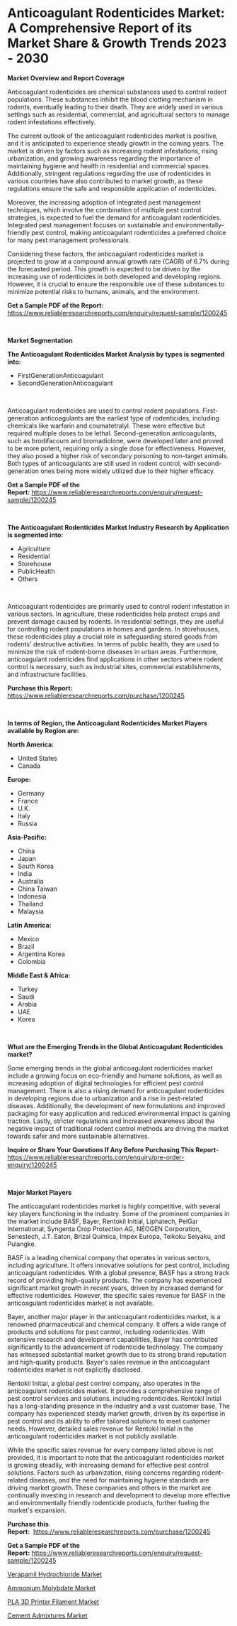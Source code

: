 <p><h1>Anticoagulant Rodenticides Market: A Comprehensive Report of its Market Share & Growth Trends 2023 - 2030</h1></p><p><strong>Market Overview and Report Coverage</strong></p>
<p><p>Anticoagulant rodenticides are chemical substances used to control rodent populations. These substances inhibit the blood clotting mechanism in rodents, eventually leading to their death. They are widely used in various settings such as residential, commercial, and agricultural sectors to manage rodent infestations effectively.</p><p>The current outlook of the anticoagulant rodenticides market is positive, and it is anticipated to experience steady growth in the coming years. The market is driven by factors such as increasing rodent infestations, rising urbanization, and growing awareness regarding the importance of maintaining hygiene and health in residential and commercial spaces. Additionally, stringent regulations regarding the use of rodenticides in various countries have also contributed to market growth, as these regulations ensure the safe and responsible application of rodenticides.</p><p>Moreover, the increasing adoption of integrated pest management techniques, which involve the combination of multiple pest control strategies, is expected to fuel the demand for anticoagulant rodenticides. Integrated pest management focuses on sustainable and environmentally-friendly pest control, making anticoagulant rodenticides a preferred choice for many pest management professionals.</p><p>Considering these factors, the anticoagulant rodenticides market is projected to grow at a compound annual growth rate (CAGR) of 6.7% during the forecasted period. This growth is expected to be driven by the increasing use of rodenticides in both developed and developing regions. However, it is crucial to ensure the responsible use of these substances to minimize potential risks to humans, animals, and the environment.</p></p>
<p><strong>Get a Sample PDF of the Report:</strong> <a href="https://www.reliableresearchreports.com/enquiry/request-sample/1200245">https://www.reliableresearchreports.com/enquiry/request-sample/1200245</a></p>
<p>&nbsp;</p>
<p><strong>Market Segmentation</strong></p>
<p><strong>The Anticoagulant Rodenticides Market Analysis by types is segmented into:</strong></p>
<p><ul><li>FirstGenerationAnticoagulant</li><li>SecondGenerationAnticoagulant</li></ul></p>
<p>&nbsp;</p>
<p><p>Anticoagulant rodenticides are used to control rodent populations. First-generation anticoagulants are the earliest type of rodenticides, including chemicals like warfarin and coumatetralyl. These were effective but required multiple doses to be lethal. Second-generation anticoagulants, such as brodifacoum and bromadiolone, were developed later and proved to be more potent, requiring only a single dose for effectiveness. However, they also posed a higher risk of secondary poisoning to non-target animals. Both types of anticoagulants are still used in rodent control, with second-generation ones being more widely utilized due to their higher efficacy.</p></p>
<p><strong>Get a Sample PDF of the Report:</strong>&nbsp;<a href="https://www.reliableresearchreports.com/enquiry/request-sample/1200245">https://www.reliableresearchreports.com/enquiry/request-sample/1200245</a></p>
<p>&nbsp;</p>
<p><strong>The Anticoagulant Rodenticides Market Industry Research by Application is segmented into:</strong></p>
<p><ul><li>Agriculture</li><li>Residential</li><li>Storehouse</li><li>PublicHealth</li><li>Others</li></ul></p>
<p>&nbsp;</p>
<p><p>Anticoagulant rodenticides are primarily used to control rodent infestation in various sectors. In agriculture, these rodenticides help protect crops and prevent damage caused by rodents. In residential settings, they are useful for controlling rodent populations in homes and gardens. In storehouses, these rodenticides play a crucial role in safeguarding stored goods from rodents' destructive activities. In terms of public health, they are used to minimize the risk of rodent-borne diseases in urban areas. Furthermore, anticoagulant rodenticides find applications in other sectors where rodent control is necessary, such as industrial sites, commercial establishments, and infrastructure facilities.</p></p>
<p><strong>Purchase this Report:</strong>&nbsp; <a href="https://www.reliableresearchreports.com/purchase/1200245">https://www.reliableresearchreports.com/purchase/1200245</a></p>
<p>&nbsp;</p>
<p><strong>In terms of Region, the Anticoagulant Rodenticides Market Players available by Region are:</strong></p>
<p>
    <p> <strong> North America: </strong>
        <ul>
            <li>United States</li>
            <li>Canada</li>
        </ul>
        </p> 
    <p> <strong> Europe: </strong>
        <ul>
            <li>Germany</li>
            <li>France</li>
            <li>U.K.</li>
            <li>Italy</li>
            <li>Russia</li>
        </ul>
        </p> 
    <p> <strong> Asia-Pacific: </strong>
        <ul>
            <li>China</li>
            <li>Japan</li>
            <li>South Korea</li>
            <li>India</li>
            <li>Australia</li>
            <li>China Taiwan</li>
            <li>Indonesia</li>
            <li>Thailand</li>
            <li>Malaysia</li>
        </ul>
        </p> 
    <p> <strong> Latin America: </strong>
        <ul>
            <li>Mexico</li>
            <li>Brazil</li>
            <li>Argentina Korea</li>
            <li>Colombia</li>
        </ul>
        </p> 
    <p> <strong> Middle East & Africa: </strong>
        <ul>
            <li>Turkey</li>
            <li>Saudi</li>
            <li>Arabia</li>
            <li>UAE</li>
            <li>Korea</li>
        </ul>
    </p>
    </p>
<p>&nbsp;</p>
<p><strong>What are the Emerging Trends in the Global Anticoagulant Rodenticides market?</strong></p>
<p><p>Some emerging trends in the global anticoagulant rodenticides market include a growing focus on eco-friendly and humane solutions, as well as increasing adoption of digital technologies for efficient pest control management. There is also a rising demand for anticoagulant rodenticides in developing regions due to urbanization and a rise in pest-related diseases. Additionally, the development of new formulations and improved packaging for easy application and reduced environmental impact is gaining traction. Lastly, stricter regulations and increased awareness about the negative impact of traditional rodent control methods are driving the market towards safer and more sustainable alternatives.</p></p>
<p><strong>Inquire or Share Your Questions If Any Before Purchasing This Report</strong>- <a href="https://www.reliableresearchreports.com/enquiry/pre-order-enquiry/1200245">https://www.reliableresearchreports.com/enquiry/pre-order-enquiry/1200245</a></p>
<p>&nbsp;</p>
<p><strong>Major Market Players</strong></p>
<p><p>The anticoagulant rodenticides market is highly competitive, with several key players functioning in the industry. Some of the prominent companies in the market include BASF, Bayer, Rentokil Initial, Liphatech, PelGar International, Syngenta Crop Protection AG, NEOGEN Corporation, Senestech, J.T. Eaton, Brizal Quimica, Impex Europa, Teikoku Seiyaku, and Pulangke. </p><p>BASF is a leading chemical company that operates in various sectors, including agriculture. It offers innovative solutions for pest control, including anticoagulant rodenticides. With a global presence, BASF has a strong track record of providing high-quality products. The company has experienced significant market growth in recent years, driven by increased demand for effective rodenticides. However, the specific sales revenue for BASF in the anticoagulant rodenticides market is not available.</p><p>Bayer, another major player in the anticoagulant rodenticides market, is a renowned pharmaceutical and chemical company. It offers a wide range of products and solutions for pest control, including rodenticides. With extensive research and development capabilities, Bayer has contributed significantly to the advancement of rodenticide technology. The company has witnessed substantial market growth due to its strong brand reputation and high-quality products. Bayer's sales revenue in the anticoagulant rodenticides market is not explicitly disclosed.</p><p>Rentokil Initial, a global pest control company, also operates in the anticoagulant rodenticides market. It provides a comprehensive range of pest control services and solutions, including rodenticides. Rentokil Initial has a long-standing presence in the industry and a vast customer base. The company has experienced steady market growth, driven by its expertise in pest control and its ability to offer tailored solutions to meet customer needs. However, detailed sales revenue for Rentokil Initial in the anticoagulant rodenticides market is not publicly available.</p><p>While the specific sales revenue for every company listed above is not provided, it is important to note that the anticoagulant rodenticides market is growing steadily, with increasing demand for effective pest control solutions. Factors such as urbanization, rising concerns regarding rodent-related diseases, and the need for maintaining hygiene standards are driving market growth. These companies and others in the market are continually investing in research and development to develop more effective and environmentally friendly rodenticide products, further fueling the market's expansion.</p></p>
<p><strong>Purchase this Report:</strong>&nbsp;&nbsp;<a href="https://www.reliableresearchreports.com/purchase/1200245">https://www.reliableresearchreports.com/purchase/1200245</a></p>
<p></p>
<p><strong>Get a Sample PDF of the Report:</strong>&nbsp;<a href="https://www.reliableresearchreports.com/enquiry/request-sample/1200245">https://www.reliableresearchreports.com/enquiry/request-sample/1200245</a></p>
<p><p><a href="https://github.com/amonskiyk/Market-Research-Report-List-1/blob/main/verapamil-hydrochloride-market.md">Verapamil Hydrochloride Market</a></p><p><a href="https://github.com/tamvrosiya/Market-Research-Report-List-1/blob/main/ammonium-molybdate-market.md">Ammonium Molybdate Market</a></p><p><a href="https://github.com/gaydyna/Market-Research-Report-List-1/blob/main/pla-3d-printer-filament-market.md">PLA 3D Printer Filament Market</a></p><p><a href="https://github.com/JameTravis/Market-Research-Report-List-2/blob/main/cement-admixtures-market.md">Cement Admixtures Market</a></p></p>